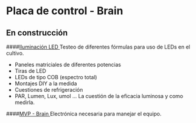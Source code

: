 # Placa de control - Brain

## En construcción

####[Iluminación LED ](Iluminacion_LED.md) 
Testeo de diferentes fórmulas para uso de LEDs en el cultivo.

- Paneles matriciales de diferentes potencias
- Tiras de LED
- LEDs de tipo COB (espectro total)
- Montajes DIY a la medida
- Cuestiones de refrigeración
- PAR, Lumen, Lux, umol ... La cuestión de la eficacia luminosa y como medirla.

####[MVP - Brain ](MVP_Brain.md) 
Electrónica necesaria para manejar el equipo.